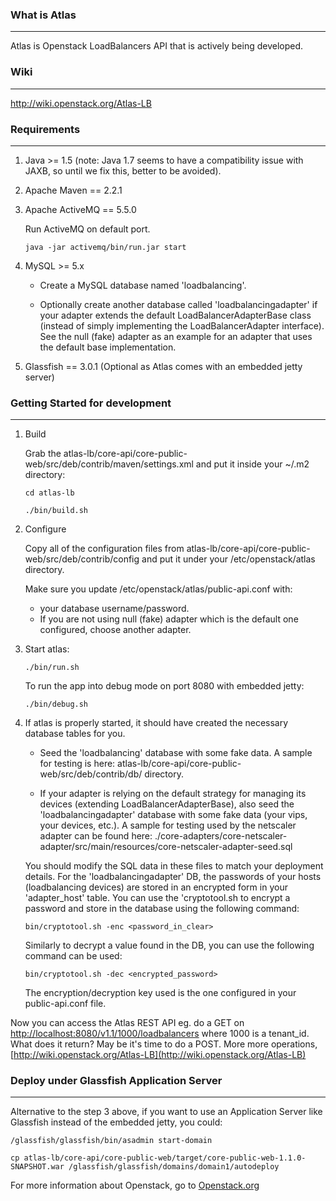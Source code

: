 ### What is Atlas
-------------
Atlas is Openstack LoadBalancers API that is actively being developed.

### Wiki
--------
http://wiki.openstack.org/Atlas-LB

### Requirements
----------------
1. Java >= 1.5  (note: Java 1.7 seems to have a compatibility issue with JAXB, so until we fix this, better to be avoided).

2. Apache Maven == 2.2.1

3. Apache ActiveMQ == 5.5.0

    Run ActiveMQ on default port.

    `java -jar activemq/bin/run.jar start`

4. MySQL >= 5.x

    * Create a MySQL database named 'loadbalancing'. 
    
    * Optionally create another database called 'loadbalancingadapter' if your adapter extends the default LoadBalancerAdapterBase class (instead of simply implementing the LoadBalancerAdapter interface). See the null (fake) adapter as an example for an adapter that uses the default base implementation.

5. Glassfish == 3.0.1 (Optional as Atlas comes with an embedded jetty server)


### Getting Started for development
-----------------------------------
1. Build

    Grab the atlas-lb/core-api/core-public-web/src/deb/contrib/maven/settings.xml and put it inside your
    ~/.m2 directory:

    `cd atlas-lb`

    `./bin/build.sh`

2. Configure

    Copy all of the configuration files from atlas-lb/core-api/core-public-web/src/deb/contrib/config
    and put it under your /etc/openstack/atlas directory. 
    
    Make sure you update /etc/openstack/atlas/public-api.conf with:
    
      * your database username/password.
      * If you are not using null (fake) adapter which is the default one configured, choose another adapter.
    

3. Start atlas:

    `./bin/run.sh`

    To run the app into debug mode on port 8080 with embedded jetty:

    `./bin/debug.sh`

4. If atlas is properly started, it should have created the necessary database tables for you. 

   * Seed the 'loadbalancing' database with some fake data. A sample for testing is here: atlas-lb/core-api/core-public-web/src/deb/contrib/db/ directory.
   
   * If your adapter is relying on the default strategy for managing its devices (extending LoadBalancerAdapterBase), also seed the 'loadbalancingadapter' database with some fake data (your vips, your devices, etc.). A sample for testing used by the netscaler adapter can be found here: ./core-adapters/core-netscaler-adapter/src/main/resources/core-netscaler-adapter-seed.sql
   
   You should modify the SQL data in these files to match your deployment details. For the 'loadbalancingadapter' DB, the passwords of your hosts (loadbalancing devices) are stored in an encrypted form in your 'adapter_host' table. You can use the 'cryptotool.sh to encrypt a password and store in the database using the following command:
   
       bin/cryptotool.sh -enc <password_in_clear>
    
   Similarly to decrypt a value found in the DB, you can use the following command can be used:
   
       bin/cryptotool.sh -dec <encrypted_password>  
   
   The encryption/decryption key used is the one configured in your public-api.conf file.
   
   

Now you can access the Atlas REST API eg. do a GET on [http://localhost:8080/v1.1/1000/loadbalancers](http://localhost:8080/v1.1/1000/loadbalancers)
where 1000 is a tenant_id. What does it return? May be it's time to do a POST. More more operations, [http://wiki.openstack.org/Atlas-LB](http://wiki.openstack.org/Atlas-LB)


### Deploy under Glassfish Application Server
---------------------------------------------

Alternative to the step 3 above, if you want to use an Application Server like Glassfish instead of the embedded jetty, you could:

    /glassfish/glassfish/bin/asadmin start-domain

    cp atlas-lb/core-api/core-public-web/target/core-public-web-1.1.0-SNAPSHOT.war /glassfish/glassfish/domains/domain1/autodeploy



For more information about Openstack, go to [Openstack.org](http://openstack.org)


